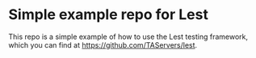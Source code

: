 # Simple example repo for Lest

This repo is a simple example of how to use the Lest testing framework, which you can find at https://github.com/TAServers/lest.
